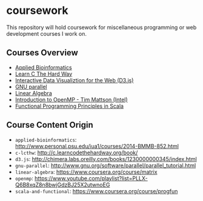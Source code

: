 # coursework

This repository will hold coursework for miscellaneous programming or web development courses I work on.

## Courses Overview

- [Applied Bioinformatics](applied-bioinformatics/)
- [Learn C The Hard Way](c-lcthw/)
- [Interactive Data Visualiztion for the Web (D3.js)](d3.js/)
- [GNU parallel](gnu-parallel/)
- [Linear Algebra](linear-algebra/)
- [Introduction to OpenMP - Tim Mattson (Intel)](openmp/)
- [Functional Programming Principles in Scala](scala-and-functional/)

## Course Content Origin

- `applied-bioinformatics`:
  http://www.personal.psu.edu/iua1/courses/2014-BMMB-852.html
- `c-lcthw`: http://c.learncodethehardway.org/book/
- `d3.js`: http://chimera.labs.oreilly.com/books/1230000000345/index.html
- `gnu-parallel`: http://www.gnu.org/software/parallel/parallel_tutorial.html
- `linear-algebra`: https://www.coursera.org/course/matrix
- `openmp`:
  https://www.youtube.com/playlist?list=PLLX-Q6B8xqZ8n8bwjGdzBJ25X2utwnoEG
- `scala-and-functional`: https://www.coursera.org/course/progfun

